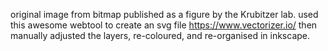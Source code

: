 original image from bitmap published as a figure by the Krubitzer lab. 
used this awesome webtool to create an svg file https://www.vectorizer.io/
then manually adjusted the layers, re-coloured, and re-organised in inkscape.
